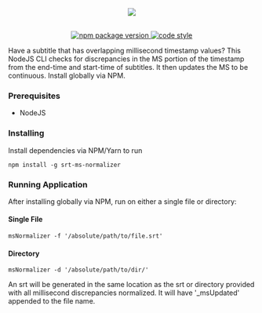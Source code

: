 <div align="center"> 
<img width="auto" height="auto" src="https://s3-us-west-2.amazonaws.com/andrew-sadowski-images/msNormalizer.png">
</div>
<br />
<p align="center">
  <a href="https://www.npmjs.com/package/srt-ms-normalizer">
  <img src="https://img.shields.io/badge/npm_package-v1.0.10-brightgreen.svg?style=flat-square" alt="npm package version" />
  </a>
    <a href="https://github.com/prettier/prettier">
  <img src="https://img.shields.io/badge/code_style-prettier-ff69b4.svg?style=flat-square" alt="code style" />
  </a>
</p>

Have a subtitle that has overlapping millisecond timestamp values? This NodeJS CLI checks for discrepancies in the MS portion of the timestamp from the end-time and start-time of subtitles. It then updates the MS to be continuous. Install globally via NPM.

### Prerequisites

- NodeJS

### Installing

Install dependencies via NPM/Yarn to run

```
npm install -g srt-ms-normalizer
```

### Running Application

After installing globally via NPM, run on either a single file or directory:

#### Single File

```
msNormalizer -f '/absolute/path/to/file.srt'
```

#### Directory

```
msNormalizer -d '/absolute/path/to/dir/'
```

An srt will be generated in the same location as the srt or directory provided with all millisecond discrepancies normalized. It will have '\_msUpdated' appended to the file name.
